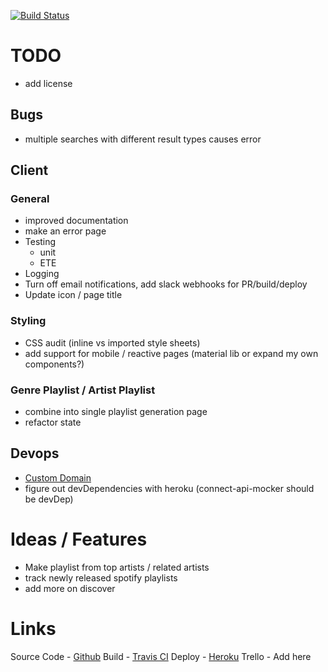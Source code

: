 [![Build Status](https://travis-ci.org/adamtwolfe/spotify-dashboard.svg?branch=master)](https://travis-ci.org/adamtwolfe/spotify-dashboard)

# TODO
- add license

## Bugs
- multiple searches with different result types causes error

## Client
### General
- improved documentation
- make an error page
- Testing
  - unit
  - ETE
- Logging
- Turn off email notifications, add slack webhooks for PR/build/deploy
- Update icon / page title

### Styling
- CSS audit (inline vs imported style sheets)
- add support for mobile / reactive pages (material lib or expand my own components?)

###  Genre Playlist / Artist Playlist
- combine into single playlist generation page
- refactor state

## Devops
- [Custom Domain](https://devcenter.heroku.com/articles/custom-domains)
- figure out devDependencies with heroku (connect-api-mocker should be devDep)

# Ideas / Features
- Make playlist from top artists / related artists
- track newly released spotify playlists
- add more on discover

# Links
Source Code - [Github](https://github.com/adamtwolfe/spotify-dashboard)
Build - [Travis CI](https://travis-ci.org/adamtwolfe/spotify-dashboard)
Deploy - [Heroku](https://my-spotify-dashboard.herokuapp.com/)
Trello - Add here